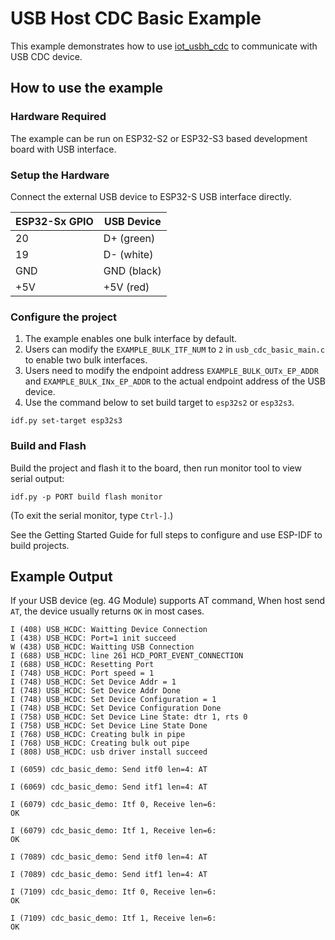 # USB Host CDC Basic Example

This example demonstrates how to use [iot_usbh_cdc](https://components.espressif.com/components/espressif/iot_usbh_cdc) to communicate with USB CDC device.

## How to use the example

### Hardware Required

The example can be run on ESP32-S2 or ESP32-S3 based development board with USB interface. 

### Setup the Hardware

Connect the external USB device to ESP32-S USB interface directly.

| ESP32-Sx GPIO | USB Device  |
| ------------- | ----------- |
| 20            | D+ (green)  |
| 19            | D- (white)  |
| GND           | GND (black) |
| +5V           | +5V (red)   |

### Configure the project

1. The example enables one bulk interface by default.
2. Users can modify the `EXAMPLE_BULK_ITF_NUM` to `2` in `usb_cdc_basic_main.c` to enable two bulk interfaces.
3. Users need to modify the endpoint address `EXAMPLE_BULK_OUTx_EP_ADDR` and `EXAMPLE_BULK_INx_EP_ADDR` to the actual endpoint address of the USB device.
4. Use the command below to set build target to `esp32s2` or `esp32s3`.

```
idf.py set-target esp32s3
```

### Build and Flash

Build the project and flash it to the board, then run monitor tool to view serial output:

```
idf.py -p PORT build flash monitor
```

(To exit the serial monitor, type ``Ctrl-]``.)

See the Getting Started Guide for full steps to configure and use ESP-IDF to build projects.

## Example Output

If your USB device (eg. 4G Module) supports AT command, When host send `AT`, the device usually returns `OK` in most cases.

```
I (408) USB_HCDC: Waitting Device Connection
I (438) USB_HCDC: Port=1 init succeed
W (438) USB_HCDC: Waitting USB Connection
I (688) USB_HCDC: line 261 HCD_PORT_EVENT_CONNECTION
I (688) USB_HCDC: Resetting Port
I (748) USB_HCDC: Port speed = 1
I (748) USB_HCDC: Set Device Addr = 1
I (748) USB_HCDC: Set Device Addr Done
I (748) USB_HCDC: Set Device Configuration = 1
I (748) USB_HCDC: Set Device Configuration Done
I (758) USB_HCDC: Set Device Line State: dtr 1, rts 0
I (758) USB_HCDC: Set Device Line State Done
I (768) USB_HCDC: Creating bulk in pipe
I (768) USB_HCDC: Creating bulk out pipe
I (808) USB_HCDC: usb driver install succeed

I (6059) cdc_basic_demo: Send itf0 len=4: AT

I (6069) cdc_basic_demo: Send itf1 len=4: AT

I (6079) cdc_basic_demo: Itf 0, Receive len=6: 
OK

I (6079) cdc_basic_demo: Itf 1, Receive len=6: 
OK

I (7089) cdc_basic_demo: Send itf0 len=4: AT

I (7089) cdc_basic_demo: Send itf1 len=4: AT

I (7109) cdc_basic_demo: Itf 0, Receive len=6: 
OK

I (7109) cdc_basic_demo: Itf 1, Receive len=6: 
OK
```